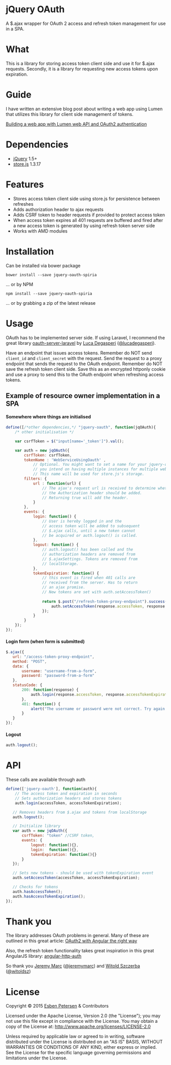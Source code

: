 jQuery OAuth
============
A $.ajax wrapper for OAuth 2 access and refresh token management for use in a SPA.

# What
This is a library for storing access token client side and use it for $.ajax requests. Secondly, it is a library for
requesting new access tokens upon expiration.

# Guide

I have written an extensive blog post about writing a web app using Lumen that utilizes this library for client side 
management of tokens.

[Building a web app with Lumen web API and OAuth2 authentication](http://esbenp.github.io/2015/05/26/lumen-web-api-oauth-2-authentication/)

# Dependencies
* [jQuery](https://github.com/jquery/jquery) 1.5+
* [store.js](https://github.com/marcuswestin/store.js) 1.3.17

# Features
* Stores access token client side using store.js for persistence between refreshes
* Adds authorization header to ajax requests
* Adds CSRF token to header requests if provided to protect access token
* When access token expires all 401 requests are buffered and fired after a new access token is generated by using
refresh token server side
* Works with AMD modules

# Installation
Can be installed via bower package
```
bower install --save jquery-oauth-spiria
```
... or by NPM
```
npm install --save jquery-oauth-spiria
```
... or by grabbing a zip of the latest release

# Usage
OAuth has to be implemented server side. If using Laravel, I recommend the great library
[oauth-server-laravel](https://github.com/lucadegasperi/oauth2-server-laravel) by
[Luca Degasperi](https://github.com/lucadegasperi) ([@lucadegasperi](https://twitter.com/lucadegasperi)).

Have an endpoint that issues access tokens. Remember do NOT send ```client_id``` and ```client_secret``` with the request.
Send the request to a proxy endpoint that sends the request to the OAuth endpoint. Remember do NOT save the refresh
token client side. Save this as an encrypted httponly cookie and use a proxy to send this to the OAuth endpoint when
refreshing access tokens.

## Example of resource owner implementation in a SPA
#### Somewhere where things are initialised
```javascript
define([/*other dependencies,*/ "jquery-oauth", function(jqOAuth){
	/* other initialisation */

	var csrfToken = $("input[name='_token']").val();	

	var auth = new jqOAuth({
        csrfToken: csrfToken,
        tokenName : 'WebServiceUsingOauth' ,
            // Optional. You might want to set a name for your jquery-oauth instance if
            // you intend on having multiple instances for multiple web services.
            // This name will be used for store.js's storage. 
        filters: {
            url : function(url) {
                // The ajax's request url is received to determine whether or not
                // the Authorization header should be added.
                // Returning true will add the header.
            }
        },
        events: {
            login: function() {
                // User is hereby logged in and the 
                // access token will be added to subsequent
                // $.ajax calls, until a new token cannot 
                // be acquired or auth.logout() is called.
            },
            logout: function() {
                // auth.logout() has been called and the 
                // authorization headers are removed from 
                // $.ajaxSettings. Tokens are removed from
                // localStorage.
            },
            tokenExpiration: function() {
	            // this event is fired when 401 calls are 
	            // received from the server. Has to return 
	            // an ajax promise. 
	            // New tokens are set with auth.setAccessToken()
	            
                return $.post("/refresh-token-proxy-endpoint").success(function(response){
                    auth.setAccessToken(response.accessToken, response.accessTokenExpiration);
                });
            }
        }
    });
});
```

#### Login form (when form is submitted)
```javascript
$.ajax({
   url: "/access-token-proxy-endpoint",
   method: "POST",
   data: {
       username: "username-from-a-form",
       password: "password-from-a-form"
   },
   statusCode: {
       200: function(response) {
           auth.login(response.accessToken, response.accessTokenExpiration);
       },
       401: function() {
           alert("The username or password were not correct. Try again.");
       }
   }
});
```

#### Logout
```javascript
auth.logout();
```

# API
These calls are available through auth

```javascript
define(['jquery-oauth'], function(auth){
    // The access token and expiration in seconds
    // Sets authorization headers and stores tokens
    auth.login(accessToken, accessTokenExpiration);

   // Removes headers from $.ajax and tokens from localStorage
   auth.logout();

   // Initialize library
   var auth = new jqOAuth({
       csrfToken: "token" //CSRF token,
       events: {
           logout: function(){},
           login:  function(){},
           tokenExpiration: function(){}
       }	
   });

   // Sets new tokens - should be used with tokenExpiration event
   auth.setAccessToken(accessToken, accessTokenExpiration);

   // Checks for tokens
   auth.hasAccessToken();
   auth.hasAccessTokenExpiration();
});
```

# Thank you
The library addresses OAuth problems in general. Many of these are outlined in this great article:
[OAuth2 with Angular the right way](http://jeremymarc.github.io/2014/08/14/oauth2-with-angular-the-right-way/)

Also, the refresh token functionality takes great inspiration in this great AngularJS library:
[angular-http-auth](https://github.com/witoldsz/angular-http-auth)

So thank you [Jeremy Marc](https://github.com/jeremymarc) ([@jeremymarc](https://twitter.com/jeremymarc)) and
[Witold Szczerba](https://github.com/witoldsz) ([@witoldsz](https://twitter.com/witoldsz))

# License
Copyright © 2015 [Esben Petersen](http://github.com/esbenp) & Contributors

Licensed under the Apache License, Version 2.0 (the "License"); you may not use this file except in compliance with
the License. You may obtain a copy of the License at: http://www.apache.org/licenses/LICENSE-2.0

Unless required by applicable law or agreed to in writing, software distributed under the License is distributed on an
"AS IS" BASIS, WITHOUT WARRANTIES OR CONDITIONS OF ANY KIND, either express or implied. See the License for the specific
language governing permissions and limitations under the License.
